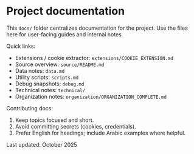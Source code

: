 # Project documentation

This `docs/` folder centralizes documentation for the project. Use the files here for user-facing guides and internal notes.

Quick links:

- Extensions / cookie extractor: `extensions/COOKIE_EXTENSION.md`
- Source overview: `source/README.md`
- Data notes: `data.md`
- Utility scripts: `scripts.md`
- Debug snapshots: `debug.md`
- Technical notes: `technical/`
- Organization notes: `organization/ORGANIZATION_COMPLETE.md`

Contributing docs:

1. Keep topics focused and short.
2. Avoid committing secrets (cookies, credentials).
3. Prefer English for headings; include Arabic examples where helpful.

Last updated: October 2025
